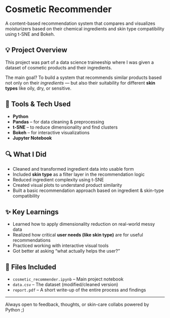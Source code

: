# Cosmetic Recommender

A content-based recommendation system that compares and visualizes moisturizers based on their chemical ingredients and skin type compatibility using t-SNE and Bokeh.

## 💡 Project Overview

This project was part of a data science traineeship where I was given a dataset of cosmetic products and their ingredients.

The main goal? To build a system that recommends similar products based not only on their *ingredients* — but also their suitability for different **skin types** like oily, dry, or sensitive.

## 🧪 Tools & Tech Used

- **Python**
- **Pandas** – for data cleaning & preprocessing  
- **t-SNE** – to reduce dimensionality and find clusters  
- **Bokeh** – for interactive visualizations  
- **Jupyter Notebook**

## 🔍 What I Did

- Cleaned and transformed ingredient data into usable form  
- Included **skin type** as a filter layer in the recommendation logic  
- Reduced ingredient complexity using t-SNE  
- Created visual plots to understand product similarity  
- Built a basic recommendation approach based on ingredient & skin-type compatibility

## ✨ Key Learnings

- Learned how to apply dimensionality reduction on real-world messy data  
- Realized how critical **user needs (like skin type)** are for useful recommendations  
- Practiced working with interactive visual tools  
- Got better at asking “what actually helps the user?”

## 📁 Files Included

- `cosmetic_recommender.ipynb` – Main project notebook  
- `data.csv` – The dataset (modified/cleaned version)  
- `report.pdf` – A short write-up of the entire process and findings

---

Always open to feedback, thoughts, or skin-care collabs powered by Python ;)

